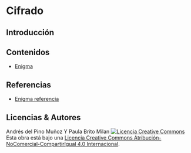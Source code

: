 # Cifrado

## Introducción


## Contenidos

- [Enigma](Enigma.md)

## Referencias

- [Enigma referencia](https://es.wikipedia.org/wiki/Enigma_(m%C3%A1quina))

## Licencias & Autores

Andrés del Pino Muñoz Y Paula Brito Milan
<a rel="license" href="http://creativecommons.org/licenses/by-nc-sa/4.0/"><img alt="Licencia Creative Commons" style="border-width:0" src="https://i.creativecommons.org/l/by-nc-sa/4.0/88x31.png" /></a><br />Esta obra está bajo una <a rel="license" href="http://creativecommons.org/licenses/by-nc-sa/4.0/">Licencia Creative Commons Atribución-NoComercial-CompartirIgual 4.0 Internacional</a>.
